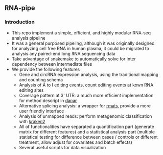 ## RNA-pipe
### Introduction
- This repo implement a simple, efficient, and highly modular RNA-seq analysis pipeline
- It was a general purposed pipeling, although it was originally designed for analyzing cell free RNA in human plasma, it could be migrated to analysis any paired-end long RNA sequencing data
- Take advantage of snakemake to automatically solve for inter dependency between intermediate files
- We provide the following features
  - Gene and circRNA expression analysis, using the traditional mapping and counting schema
  - Analysis of A to I editing events, count editing events at kown RNA editing sites
  - Coverage pattern at 3' UTR: a much more efficient implementation for method descript in [dapar](https://github.com/ZhengXia/dapars)
  - Alternative splicing analysis: a wrapper for [rmats](http://rnaseq-mats.sourceforge.net/), provide a more user friendly interface
  - Analysis of unmapped reads: perform metagenomic classification with [kraken2](https://ccb.jhu.edu/software/kraken2/)
  - All of functionalities have separated a quantification part (generate matrix for different features) and a statistical analysis part (multiple statistical testing for difference between cases / controls or different treatment, allow adjust for covariates and batch effects)
  - Several useful scripts for data visualization

